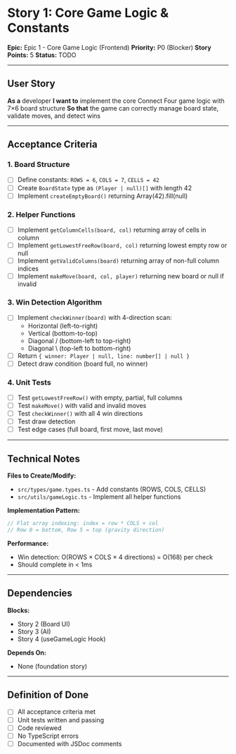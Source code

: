 # Story 1: Core Game Logic & Constants

**Epic:** Epic 1 - Core Game Logic (Frontend)
**Priority:** P0 (Blocker)
**Story Points:** 5
**Status:** TODO

---

## User Story

**As a** developer
**I want to** implement the core Connect Four game logic with 7×6 board structure
**So that** the game can correctly manage board state, validate moves, and detect wins

---

## Acceptance Criteria

### 1. Board Structure
- [ ] Define constants: `ROWS = 6`, `COLS = 7`, `CELLS = 42`
- [ ] Create `BoardState` type as `(Player | null)[]` with length 42
- [ ] Implement `createEmptyBoard()` returning Array(42).fill(null)

### 2. Helper Functions
- [ ] Implement `getColumnCells(board, col)` returning array of cells in column
- [ ] Implement `getLowestFreeRow(board, col)` returning lowest empty row or null
- [ ] Implement `getValidColumns(board)` returning array of non-full column indices
- [ ] Implement `makeMove(board, col, player)` returning new board or null if invalid

### 3. Win Detection Algorithm
- [ ] Implement `checkWinner(board)` with 4-direction scan:
  - Horizontal (left-to-right)
  - Vertical (bottom-to-top)
  - Diagonal / (bottom-left to top-right)
  - Diagonal \ (top-left to bottom-right)
- [ ] Return `{ winner: Player | null, line: number[] | null }`
- [ ] Detect draw condition (board full, no winner)

### 4. Unit Tests
- [ ] Test `getLowestFreeRow()` with empty, partial, full columns
- [ ] Test `makeMove()` with valid and invalid moves
- [ ] Test `checkWinner()` with all 4 win directions
- [ ] Test draw detection
- [ ] Test edge cases (full board, first move, last move)

---

## Technical Notes

**Files to Create/Modify:**
- `src/types/game.types.ts` - Add constants (ROWS, COLS, CELLS)
- `src/utils/gameLogic.ts` - Implement all helper functions

**Implementation Pattern:**
```typescript
// Flat array indexing: index = row * COLS + col
// Row 0 = bottom, Row 5 = top (gravity direction)
```

**Performance:**
- Win detection: O(ROWS × COLS × 4 directions) = O(168) per check
- Should complete in < 1ms

---

## Dependencies

**Blocks:**
- Story 2 (Board UI)
- Story 3 (AI)
- Story 4 (useGameLogic Hook)

**Depends On:**
- None (foundation story)

---

## Definition of Done

- [ ] All acceptance criteria met
- [ ] Unit tests written and passing
- [ ] Code reviewed
- [ ] No TypeScript errors
- [ ] Documented with JSDoc comments
